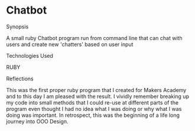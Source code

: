 # Chatbot

Synopsis

A small ruby Chatbot program run from command line that can chat with users and create new 'chatters' based on user input

Technologies Used

RUBY


Reflections

This was the first proper ruby program that I created for Makers Academy and to this day I am pleased with the result.
I vividly remember breaking up my code into small methods that I could re-use at different parts of the program 
even thought I had no idea what I was doing or why what I was doing was important. In retrospect, this was the beginning 
of a life long journey into OOO Design. 


